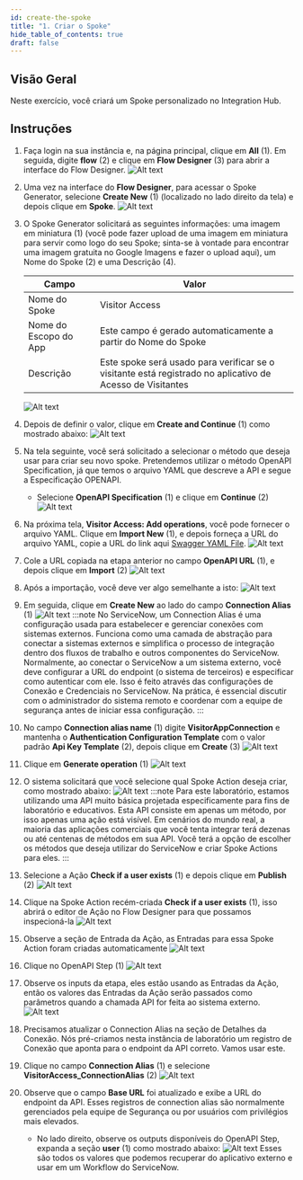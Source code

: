 ```yaml
---
id: create-the-spoke
title: "1. Criar o Spoke"
hide_table_of_contents: true
draft: false
---
```


## Visão Geral

Neste exercício, você criará um Spoke personalizado no Integration Hub.

## Instruções

1. Faça login na sua instância e, na página principal, clique em **All** (1). Em seguida, digite **flow** (2) e clique em **Flow Designer** (3) para abrir a interface do Flow Designer.
   ![Alt text](../images/2023-09-21_07-13-57.png)

2. Uma vez na interface do **Flow Designer**, para acessar o Spoke Generator, selecione **Create New** (1) (localizado no lado direito da tela) e depois clique em **Spoke**.
   ![Alt text](../images/2023-09-21_07-19-21.png)

3. O Spoke Generator solicitará as seguintes informações: uma imagem em miniatura (1) (você pode fazer upload de uma imagem em miniatura para servir como logo do seu Spoke; sinta-se à vontade para encontrar uma imagem gratuita no Google Imagens e fazer o upload aqui), um Nome do Spoke (2) e uma Descrição (4).

   | Campo         | Valor                                                        |
   |---------------|--------------------------------------------------------------|
   | Nome do Spoke | Visitor Access                                              |
   | Nome do Escopo do App | Este campo é gerado automaticamente a partir do Nome do Spoke |
   | Descrição     | Este spoke será usado para verificar se o visitante está registrado no aplicativo de Acesso de Visitantes |
   ![Alt text](../images/2023-09-21_07-27-27.png)

4. Depois de definir o valor, clique em **Create and Continue** (1) como mostrado abaixo:
   ![Alt text](../images/2023-09-21_07-33-06.png)

5. Na tela seguinte, você será solicitado a selecionar o método que deseja usar para criar seu novo spoke. Pretendemos utilizar o método OpenAPI Specification, já que temos o arquivo YAML que descreve a API e segue a Especificação OPENAPI.
   * Selecione **OpenAPI Specification** (1) e clique em **Continue** (2)
   ![Alt text](../images/2023-09-21_07-34-48.png)

6. Na próxima tela, **Visitor Access: Add operations**, você pode fornecer o arquivo YAML. Clique em **Import New** (1), e depois forneça a URL do arquivo YAML, copie a URL do link aqui [Swagger YAML File](https://sncrwf.azurewebsites.net/swagger-ui/swagger.yaml).
   ![Alt text](../images/2023-09-21_07-39-25.png)

7. Cole a URL copiada na etapa anterior no campo **OpenAPI URL** (1), e depois clique em **Import** (2)
   ![Alt text](../images/2023-09-21_07-42-47.png)

8. Após a importação, você deve ver algo semelhante a isto:
   ![Alt text](../images/2023-09-21_07-44-25.png)

9. Em seguida, clique em **Create New** ao lado do campo **Connection Alias** (1)
   ![Alt text](../images/2023-09-21_07-45-32.png)
   :::note
   No ServiceNow, um Connection Alias é uma configuração usada para estabelecer e gerenciar conexões com sistemas externos. Funciona como uma camada de abstração para conectar a sistemas externos e simplifica o processo de integração dentro dos fluxos de trabalho e outros componentes do ServiceNow. Normalmente, ao conectar o ServiceNow a um sistema externo, você deve configurar a URL do endpoint (o sistema de terceiros) e especificar como autenticar com ele. Isso é feito através das configurações de Conexão e Credenciais no ServiceNow. Na prática, é essencial discutir com o administrador do sistema remoto e coordenar com a equipe de segurança antes de iniciar essa configuração.
   :::

10. No campo **Connection alias name** (1) digite **VisitorAppConnection** e mantenha o **Authentication Configuration Template** com o valor padrão **Api Key Template** (2), depois clique em **Create** (3)
    ![Alt text](../images/2023-09-21_07-51-43.png)

11. Clique em **Generate operation** (1)
    ![Alt text](../images/2023-09-21_07-56-49.png)

12. O sistema solicitará que você selecione qual Spoke Action deseja criar, como mostrado abaixo:
    ![Alt text](../images/2023-09-21_07-59-26.png)
    :::note
    Para este laboratório, estamos utilizando uma API muito básica projetada especificamente para fins de laboratório e educativos. Esta API consiste em apenas um método, por isso apenas uma ação está visível. Em cenários do mundo real, a maioria das aplicações comerciais que você tenta integrar terá dezenas ou até centenas de métodos em sua API. Você terá a opção de escolher os métodos que deseja utilizar do ServiceNow e criar Spoke Actions para eles.
    :::

13. Selecione a Ação **Check if a user exists** (1) e depois clique em **Publish** (2)
    ![Alt text](../images/2023-09-21_08-16-44.png)

14. Clique na Spoke Action recém-criada **Check if a user exists** (1), isso abrirá o editor de Ação no Flow Designer para que possamos inspecioná-la
    ![Alt text](../images/2023-09-21_08-21-50.png)

15. Observe a seção de Entrada da Ação, as Entradas para essa Spoke Action foram criadas automaticamente
    ![Alt text](../images/2023-09-21_08-23-39.png)

16. Clique no OpenAPI Step (1)
    ![Alt text](../images/2023-09-21_08-24-59.png)

17. Observe os inputs da etapa, eles estão usando as Entradas da Ação, então os valores das Entradas da Ação serão passados como parâmetros quando a chamada API for feita ao sistema externo.
    ![Alt text](../images/2023-09-21_08-26-21.png)

18. Precisamos atualizar o Connection Alias na seção de Detalhes da Conexão. Nós pré-criamos nesta instância de laboratório um registro de Conexão que aponta para o endpoint da API correto. Vamos usar este.

19. Clique no campo **Connection Alias** (1) e selecione **VisitorAccess_ConnectionAlias** (2)
    ![Alt text](../images/2023-09-21_08-30-48.png)

20. Observe que o campo **Base URL** foi atualizado e exibe a URL do endpoint da API. Esses registros de connection alias são normalmente gerenciados pela equipe de Segurança ou por usuários com privilégios mais elevados.
    * No lado direito, observe os outputs disponíveis do OpenAPI Step, expanda a seção **user** (1) como mostrado abaixo:
    ![Alt text](../images/2023-09-21_08-35-00.png)
    Esses são todos os valores que podemos recuperar do aplicativo externo e usar em um Workflow do ServiceNow.
